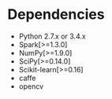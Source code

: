 # Dependencies
* Python 2.7.x or 3.4.x
* Spark[>=1.3.0]
* NumPy[>=1.9.0]
* SciPy[>=0.14.0]
* Scikit-learn[>=0.16]
* caffe
* opencv